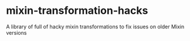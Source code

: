 # mixin-transformation-hacks
A library of full of hacky mixin transformations to fix issues on older Mixin versions
